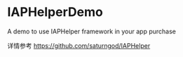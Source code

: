 # IAPHelperDemo
A demo to use IAPHelper framework in your app purchase

详情参考 https://github.com/saturngod/IAPHelper
